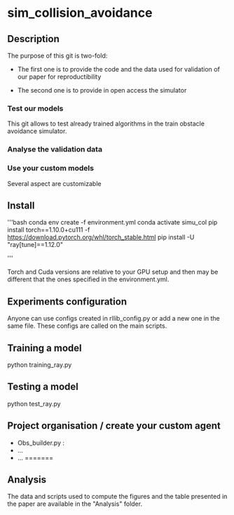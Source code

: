 # sim_collision_avoidance


## Description

The purpose of this git is two-fold:

 - The first one is to provide the code and the data used for validation of our paper for reproductibility
 
 - The second one is to provide in open access the simulator 
 
 
 ### Test our models
 This git allows to test already trained algorithms in the train obstacle avoidance simulator.
 
 ### Analyse the validation data
 
 
 ### Use your custom models

Several aspect are customizable


## Install

'''bash
conda env create -f environment.yml
conda activate simu_col
pip install torch==1.10.0+cu111 -f https://download.pytorch.org/whl/torch_stable.html
 pip install -U "ray[tune]==1.12.0"

'''

Torch and Cuda versions are relative to your GPU setup and then may be different that the ones specified in the environment.yml.




## Experiments configuration

Anyone can use configs created in rllib_config.py or add a new one in the same file. These configs are called on the main scripts.

## Training a model

python training_ray.py

## Testing a model

python test_ray.py




## Project organisation / create your custom agent

- Obs_builder.py : 
- ...
- ...
=======
## Analysis

The data and scripts used to compute the figures and the table presented in the paper are available in the "Analysis" folder. 



